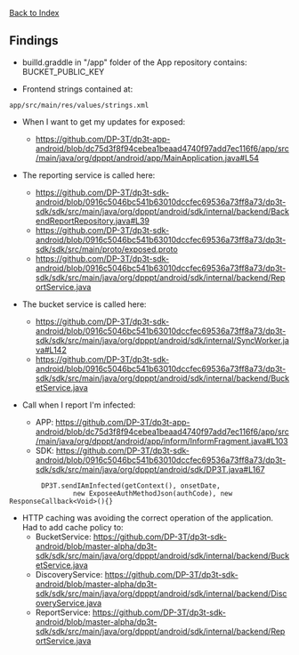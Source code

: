 [Back to Index](../README.md)

## Findings

- builld.graddle in "/app" folder of the App repository contains:
  BUCKET_PUBLIC_KEY

- Frontend strings contained at:
```
app/src/main/res/values/strings.xml
```


- When I want to get my updates for exposed:
  - https://github.com/DP-3T/dp3t-app-android/blob/dc75d3f8f94cebea1beaad4740f97add7ec116f6/app/src/main/java/org/dpppt/android/app/MainApplication.java#L54

- The reporting service is called here:
  - https://github.com/DP-3T/dp3t-sdk-android/blob/0916c5046bc541b63010dccfec69536a73ff8a73/dp3t-sdk/sdk/src/main/java/org/dpppt/android/sdk/internal/backend/BackendReportRepository.java#L39
  - https://github.com/DP-3T/dp3t-sdk-android/blob/0916c5046bc541b63010dccfec69536a73ff8a73/dp3t-sdk/sdk/src/main/proto/exposed.proto
  - https://github.com/DP-3T/dp3t-sdk-android/blob/0916c5046bc541b63010dccfec69536a73ff8a73/dp3t-sdk/sdk/src/main/java/org/dpppt/android/sdk/internal/backend/ReportService.java


- The bucket service is called here:
   - https://github.com/DP-3T/dp3t-sdk-android/blob/0916c5046bc541b63010dccfec69536a73ff8a73/dp3t-sdk/sdk/src/main/java/org/dpppt/android/sdk/internal/SyncWorker.java#L142
   - https://github.com/DP-3T/dp3t-sdk-android/blob/0916c5046bc541b63010dccfec69536a73ff8a73/dp3t-sdk/sdk/src/main/java/org/dpppt/android/sdk/internal/backend/BucketService.java


- Call when I report I'm infected:
  - APP: https://github.com/DP-3T/dp3t-app-android/blob/dc75d3f8f94cebea1beaad4740f97add7ec116f6/app/src/main/java/org/dpppt/android/app/inform/InformFragment.java#L103
  - SDK: https://github.com/DP-3T/dp3t-sdk-android/blob/0916c5046bc541b63010dccfec69536a73ff8a73/dp3t-sdk/sdk/src/main/java/org/dpppt/android/sdk/DP3T.java#L167

```
		DP3T.sendIAmInfected(getContext(), onsetDate,
				new ExposeeAuthMethodJson(authCode), new ResponseCallback<Void>(){}
```


- HTTP caching was avoiding the correct operation of the application. Had to add cache policy to:
  - BucketService: https://github.com/DP-3T/dp3t-sdk-android/blob/master-alpha/dp3t-sdk/sdk/src/main/java/org/dpppt/android/sdk/internal/backend/BucketService.java
  - DiscoveryService: https://github.com/DP-3T/dp3t-sdk-android/blob/master-alpha/dp3t-sdk/sdk/src/main/java/org/dpppt/android/sdk/internal/backend/DiscoveryService.java
  - ReportService: https://github.com/DP-3T/dp3t-sdk-android/blob/master-alpha/dp3t-sdk/sdk/src/main/java/org/dpppt/android/sdk/internal/backend/ReportService.java
